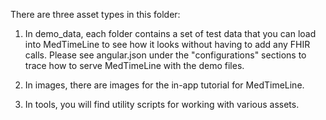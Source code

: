 There are three asset types in this folder:

1. In demo_data, each folder contains a set of test data that you can load into
  MedTimeLine to see how it looks without having to add any FHIR calls.
  Please see angular.json under the "configurations" sections to trace
  how to serve MedTimeLine with the demo files.

2. In images, there are images for the in-app tutorial for MedTimeLine.

3. In tools, you will find utility scripts for working with various assets.

